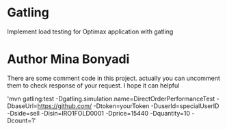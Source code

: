 # Gatling
Implement load testing for Optimax application with gatling
# Author Mina Bonyadi
There are some comment code in this project. actually you can uncomment them to check  response of your request.
I hope it can helpful

'mvn gatling:test -Dgatling.simulation.name=DirectOrderPerformanceTest -DbaseUrl=https://github.com/ -Dtoken=yourToken -DuserId=specialUserID -Dside=sell -Disin=IRO1FOLD0001 -Dprice=15440 -Dquantity=10 -Dcount=1'

